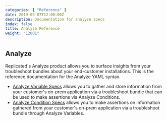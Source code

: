 ```yaml
---
categories: [ "Reference" ]
date: 2019-05-07T12:00:00Z
description: Documentation for analyze specs
index: false
title: Analyze Reference
weight: "12001"
---
```


## Analyze

Replicated's Analyze product allows you to surface insights from your troubleshoot bundles about your end-customer installations. This is the reference documentation for the Analyze YAML syntax.

- [Analyze Variable Specs](/api/analyze-yaml-variable-specs/root/) allows you to gather and store information from your customer's on-prem application via a troubleshoot bundle that can be used to make assertions via Analyze Conditions.
- [Analyze Condition Specs](/api/analyze-yaml-condition-specs/root/) allows you to make assertions on information gathered from your customer's on-prem application via a troubleshoot bundle through Analyze Variables.

